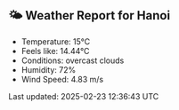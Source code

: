 <!-- WEATHER-START -->
## 🌤 Weather Report for Hanoi

- Temperature: 15°C
- Feels like: 14.44°C
- Conditions: overcast clouds
- Humidity: 72%
- Wind Speed: 4.83 m/s

Last updated: 2025-02-23 12:36:43 UTC
<!-- WEATHER-END -->
